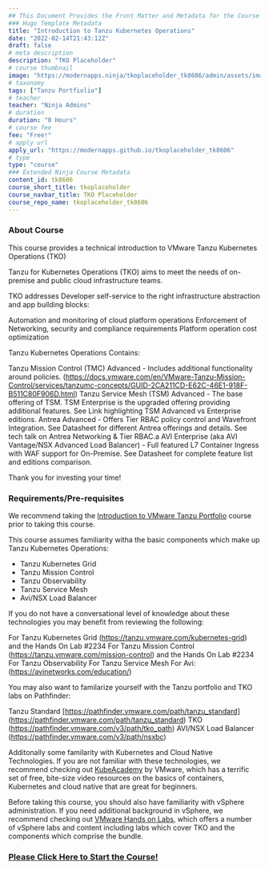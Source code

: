 ```yaml
---
## This Document Provides the Front Matter and Metadata for the Course Information page used in the modernapps.ninja homepage and the member profile page.
### Hugo Template Metadata
title: "Introduction to Tanzu Kubernetes Operations"
date: "2022-02-14T21:43:12Z"
draft: false
# meta description
description: "TKO Placeholder"
# course thumbnail
image: "https://modernapps.ninja/tkoplaceholder_tk8606/admin/assets/images/tkoplaceholder_tk8606.jpg"
# taxonomy
tags: ["Tanzu Portfiolio"]
# teacher
teacher: "Ninja Admins"
# duration
duration: "0 Hours"
# course fee
fee: "Free!"
# apply url
apply_url: "https://modernapps.github.io/tkoplaceholder_tk8606"
# type
type: "course"
### Extended Ninja Course Metadata
content_id: tk8606
course_short_title: tkoplaceholder
course_navbar_title: TKO Placeholder
course_repo_name: tkoplaceholder_tk8606
---  
```

  
  
### About Course

This course provides a technical introduction to VMware Tanzu Kubernetes Operations (TKO)

Tanzu for Kubernetes Operations (TKO) aims to meet the needs of on-premise and public cloud infrastructure teams.  

TKO addresses Developer self-service to the right infrastructure abstraction and app building blocks:

Automation and monitoring of cloud platform operations
Enforcement of Networking, security and compliance requirements
Platform operation cost optimization

Tanzu Kubernetes Operations Contains:  

Tanzu Mission Control (TMC) Advanced - Includes additional functionality around policies.  (https://docs.vmware.com/en/VMware-Tanzu-Mission-Control/services/tanzumc-concepts/GUID-2CA211CD-E62C-46E1-918F-B511C80F906D.html)
Tanzu Service Mesh (TSM) Advanced - The base offering of TSM. TSM Enterprise is the upgraded offering providing additional features. See Link highlighting TSM Advanced vs Enterprise editions.
Antrea Advanced - Offers Tier RBAC policy control and Wavefront Integration. See Datasheet for different Antrea offerings and details. See tech talk on Antrea Networking & Tier RBAC.a
AVI Enterprise (aka AVI Vantage/NSX Advanced Load Balancer) - Full featured L7 Container Ingress with WAF support for On-Premise. See Datasheet for complete feature list and editions comparison.

Thank you for investing your time!


### Requirements/Pre-requisites

We recommend taking the [Introduction to VMware Tanzu
Portfolio](https://lms.modernapps.ninja/courses/course-v1:modernapps+COU-TP6539+Perpetual/course/) course
prior to taking this course.

This course assumes familiarity witha the basic components which make up Tanzu Kubernetes Operations:
- Tanzu Kubernetes Grid
- Tanzu Mission Control
- Tanzu Observability
- Tanzu Service Mesh
- Avi/NSX Load Balancer

If you do not have a conversational level of knowledge about these technologies you may benefit from reviewing the following:

For Tanzu Kubernetes Grid (https://tanzu.vmware.com/kubernetes-grid) and the Hands On Lab #2234
For Tanzu Mission Control (https://tanzu.vmware.com/mission-control) and the Hands On Lab #2234
For Tanzu Observability
For Tanzu Service Mesh
For Avi: (https://avinetworks.com/education/)

You may also want to familarize yourself with the Tanzu portfolio and  TKO labs on Pathfinder:

Tanzu Standard [https://pathfinder.vmware.com/path/tanzu_standard] (https://pathfinder.vmware.com/path/tanzu_standard)
TKO (https://pathfinder.vmware.com/v3/path/tko_path)
AVI/NSX Load Balancer (https://pathfinder.vmware.com/v3/path/nsxbc)


Additonally some  familarity with  Kubernetes and Cloud Native
Technologies. If you are not familiar with these technologies, we
recommend checking out [KubeAcademy](https://kube.academy/) by VMware,
which has a terrific set of free, bite-size video resources on the
basics of containers, Kubernetes and cloud native that are great for
beginners.

Before taking this course, you should also have familiarity with vSphere
administration. If you need additional background in vSphere, we
recommend checking out [VMware Hands on Labs](https://hol.vmware.com),
which offers a number of vSphere labs and content including labs which cover TKO and the components which comprise the bundle.

### [Please Click Here to Start the Course!](https://modernapps.ninja/${course_repo_name}/)
